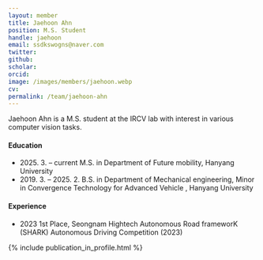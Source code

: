 ```yaml
---
layout: member
title: Jaehoon Ahn
position: M.S. Student
handle: jaehoon
email: ssdkswogns@naver.com
twitter: 
github: 
scholar: 
orcid: 
image: /images/members/jaehoon.webp
cv: 
permalink: /team/jaehoon-ahn
---
```


Jaehoon Ahn is a M.S. student at the IRCV lab with interest in various computer vision tasks.


#### Education

<ul class="chronological">
  <li><span>2025. 3. – current</span> M.S. in Department of Future mobility, Hanyang University</li>
  <li><span>2019. 3. – 2025. 2.</span> B.S. in Department of Mechanical engineering, Minor in Convergence Technology for Advanced Vehicle
, Hanyang University</li>
  
</ul>

#### Experience

<ul class="chronological">
  <li><span>2023</span> 1st Place, Seongnam Hightech Autonomous Road frameworK (SHARK) Autonomous Driving Competition (2023)</li>
  
</ul>
{% include publication_in_profile.html %}

